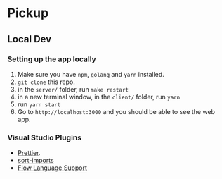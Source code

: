 # Pickup

## Local Dev

### Setting up the app locally

1. Make sure you have `npm`, `golang` and `yarn` installed.
1. `git clone` this repo.
1. in the `server/` folder, run `make restart`
1. in a new terminal window, in the `client/` folder, run `yarn`
1. run `yarn start`
1. Go to `http://localhost:3000` and you should be able to see the web app.

### Visual Studio Plugins
- [Prettier](https://marketplace.visualstudio.com/items?itemName=esbenp.prettier-vscode).
- [sort-imports](https://marketplace.visualstudio.com/items?itemName=amatiasq.sort-imports)
- [Flow Language Support](https://marketplace.visualstudio.com/items?itemName=flowtype.flow-for-vscode)
